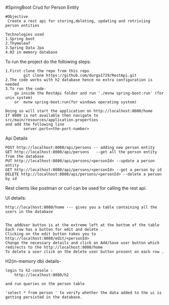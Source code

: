 #SpringBoot Crud for Person Entity

	#Objective
	 Create a rest api for storing,deleting, updating and retriviing person entities
	
	Technologies used
	1.Spring boot
	2.Thymeleaf 
	3.Spring Data Jpa
	4.H2 in memory database

To run the project do the following steps:
	


	1.First clone the repo from this repo
			git clone https://github.com/durga1729/RestApi.git
	2.The code works with h2 database hence no extra configuration is needed
	3.To run the code-
		go inside the RestApi folder and run './mvnw spring-boot:run' (for unix system)
		or  mvnw spring-boot:run(for windows operating system)

	Doing so will start the application on http://localhost:8080/home
	If 8080 is not available then navigate to src/main/resources/application.properties 
	and add the following line
			server.port=<the-port-number>
	 
	
Api Details			


	POST http://localhost:8080/api/persons -- adding new person entity 		
	GET http://localhost:8080/api/persons	--get all the person entity from the database
	PUT http://localhost:8080/api/persons/<personId> --update a person entity
	GET http://localhost:8080/api/persons/<personId> --get a person by id
	DELETE http://localhost:8080/api/persons/<personId> --delete a person by id

Rest clients like postman or curl can be used for calling the rest api.


UI details:
	
	
	http://localhost:8080/home --- gives you a table containing all the users in the database
	

	The addUser button is at the extreme left at the bottom of the table
	Each row has a button for edit and delete . 
	Clicking on the edit button takes you to http://localhost:8080/edit/<personId>
	Change the necessary details and click on Add/Save user button which redirects to the http://localhost:8080/home
	To delete a user click on the delete user button present on each row . 


H2(in-memory db) details-

	login to h2-console :
		http://localhost:8080/h2

	and run queries on the person table 
	
	'select * from person ' to verify whether the data added to the ui is getting persisted in the database.

	

		


